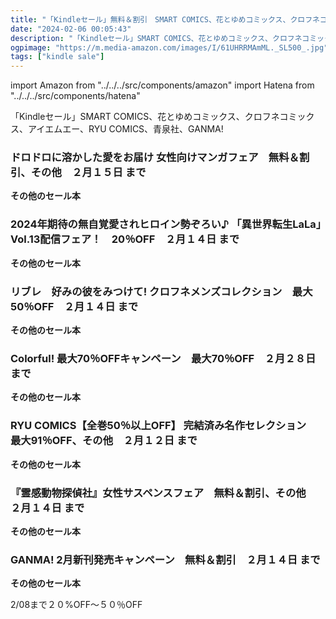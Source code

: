 ```yaml
---
title: "「Kindleセール」無料＆割引　SMART COMICS、花とゆめコミックス、クロフネコミックス、アイエムエー、RYU COMICS、青泉社、GANMA!"
date: "2024-02-06 00:05:43"
description: "「Kindleセール」SMART COMICS、花とゆめコミックス、クロフネコミックス、アイエムエー、RYU COMICS、青泉社、GANMA!"
ogpimage: "https://m.media-amazon.com/images/I/61UHRRMAmML._SL500_.jpg"
tags: ["kindle sale"]
---
```

import Amazon from "../../../src/components/amazon"
import Hatena from "../../../src/components/hatena"

「Kindleセール」SMART COMICS、花とゆめコミックス、クロフネコミックス、アイエムエー、RYU COMICS、青泉社、GANMA!




### ドロドロに溶かした愛をお届け 女性向けマンガフェア　無料＆割引、その他　２月１５日 まで


<Amazon asin="B0B749WWD3" />



<Amazon asin="B0BSL1X6P3" />



<Amazon asin="B0B73VJHVN" />


**その他のセール本**

<Hatena src="https://kyukyunyorituryo.github.io/kindle_sale/20240215s38474/" title=""/>

### 2024年期待の無自覚愛されヒロイン勢ぞろい♪ 「異世界転生LaLa」Vol.13配信フェア！　20％OFF　２月１４日 まで


<Amazon asin="B0CBBMGCMV" />



<Amazon asin="B0C9LKR6C8" />



<Amazon asin="B0BRQ5ZGTT" />


**その他のセール本**

<Hatena src="https://kyukyunyorituryo.github.io/kindle_sale/20240214s38536/" title=""/>

### リブレ　好みの彼をみつけて! クロフネメンズコレクション　最大50％OFF　２月１４日 まで


<Amazon asin="B07KPSMQVY" />



<Amazon asin="B0C7B35D4L" />



<Amazon asin="B0C2P44752" />


**その他のセール本**

<Hatena src="https://kyukyunyorituryo.github.io/kindle_sale/20240214s38570/" title=""/>

### Colorful! 最大70％OFFキャンペーン　最大70％OFF　２月２８日 まで


<Amazon asin="B0CJRJ4B6K" />



<Amazon asin="B0BNH44LM1" />



<Amazon asin="B0BC6W2219" />


**その他のセール本**

<Hatena src="https://kyukyunyorituryo.github.io/kindle_sale/20240228s38490/" title=""/>

### RYU COMICS【全巻50％以上OFF】 完結済み名作セレクション　最大91％OFF、その他　２月１２日 まで


<Amazon asin="B07M7TWRQZ" />



<Amazon asin="B07RP5WXGP" />



<Amazon asin="B0BXX65MB3" />


**その他のセール本**

<Hatena src="https://kyukyunyorituryo.github.io/kindle_sale/20240212s38534/" title=""/>

### 『霊感動物探偵社』女性サスペンスフェア　無料＆割引、その他　２月１４日 まで


<Amazon asin="B0BY1SZR3H" />



<Amazon asin="B0BRR6BNDJ" />



<Amazon asin="B0BRR6YGM3" />


**その他のセール本**

<Hatena src="https://kyukyunyorituryo.github.io/kindle_sale/20240214s38489/" title=""/>

### GANMA! 2月新刊発売キャンペーン　無料＆割引　２月１４日 まで

**その他のセール本**

<Hatena src="https://kyukyunyorituryo.github.io/kindle_sale/20240214s38467/" title=""/>

2/08まで２０%OFF～５０％OFF

<Amazon asin="B07CK2VSX8" />


<Amazon asin="B07CJ15NCZ" />


<Amazon asin="B07CHZXTNJ" />


